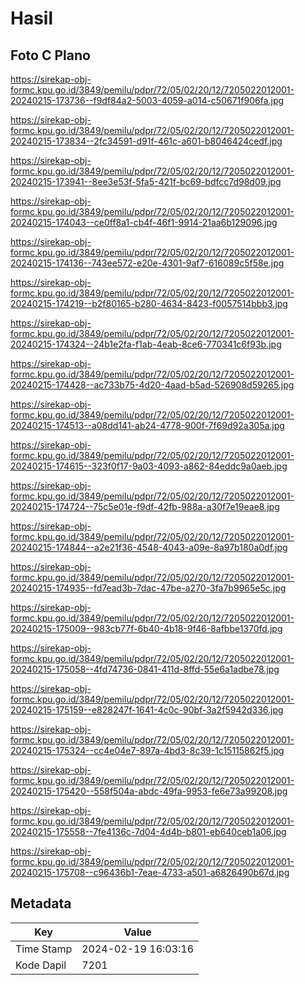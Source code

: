 # Hasil

## Foto C Plano

https://sirekap-obj-formc.kpu.go.id/3849/pemilu/pdpr/72/05/02/20/12/7205022012001-20240215-173736--f9df84a2-5003-4059-a014-c50671f906fa.jpg

https://sirekap-obj-formc.kpu.go.id/3849/pemilu/pdpr/72/05/02/20/12/7205022012001-20240215-173834--2fc34591-d91f-461c-a601-b8046424cedf.jpg

https://sirekap-obj-formc.kpu.go.id/3849/pemilu/pdpr/72/05/02/20/12/7205022012001-20240215-173941--8ee3e53f-5fa5-421f-bc69-bdfcc7d98d09.jpg

https://sirekap-obj-formc.kpu.go.id/3849/pemilu/pdpr/72/05/02/20/12/7205022012001-20240215-174043--ce0ff8a1-cb4f-46f1-9914-21aa6b129096.jpg

https://sirekap-obj-formc.kpu.go.id/3849/pemilu/pdpr/72/05/02/20/12/7205022012001-20240215-174136--743ee572-e20e-4301-9af7-616089c5f58e.jpg

https://sirekap-obj-formc.kpu.go.id/3849/pemilu/pdpr/72/05/02/20/12/7205022012001-20240215-174219--b2f80165-b280-4634-8423-f0057514bbb3.jpg

https://sirekap-obj-formc.kpu.go.id/3849/pemilu/pdpr/72/05/02/20/12/7205022012001-20240215-174324--24b1e2fa-f1ab-4eab-8ce6-770341c6f93b.jpg

https://sirekap-obj-formc.kpu.go.id/3849/pemilu/pdpr/72/05/02/20/12/7205022012001-20240215-174428--ac733b75-4d20-4aad-b5ad-526908d59265.jpg

https://sirekap-obj-formc.kpu.go.id/3849/pemilu/pdpr/72/05/02/20/12/7205022012001-20240215-174513--a08dd141-ab24-4778-900f-7f69d92a305a.jpg

https://sirekap-obj-formc.kpu.go.id/3849/pemilu/pdpr/72/05/02/20/12/7205022012001-20240215-174615--323f0f17-9a03-4093-a862-84eddc9a0aeb.jpg

https://sirekap-obj-formc.kpu.go.id/3849/pemilu/pdpr/72/05/02/20/12/7205022012001-20240215-174724--75c5e01e-f9df-42fb-988a-a30f7e19eae8.jpg

https://sirekap-obj-formc.kpu.go.id/3849/pemilu/pdpr/72/05/02/20/12/7205022012001-20240215-174844--a2e21f36-4548-4043-a09e-8a97b180a0df.jpg

https://sirekap-obj-formc.kpu.go.id/3849/pemilu/pdpr/72/05/02/20/12/7205022012001-20240215-174935--fd7ead3b-7dac-47be-a270-3fa7b9965e5c.jpg

https://sirekap-obj-formc.kpu.go.id/3849/pemilu/pdpr/72/05/02/20/12/7205022012001-20240215-175009--983cb77f-6b40-4b18-9f46-8afbbe1370fd.jpg

https://sirekap-obj-formc.kpu.go.id/3849/pemilu/pdpr/72/05/02/20/12/7205022012001-20240215-175058--4fd74736-0841-411d-8ffd-55e6a1adbe78.jpg

https://sirekap-obj-formc.kpu.go.id/3849/pemilu/pdpr/72/05/02/20/12/7205022012001-20240215-175159--e828247f-1641-4c0c-90bf-3a2f5942d336.jpg

https://sirekap-obj-formc.kpu.go.id/3849/pemilu/pdpr/72/05/02/20/12/7205022012001-20240215-175324--cc4e04e7-897a-4bd3-8c39-1c15115862f5.jpg

https://sirekap-obj-formc.kpu.go.id/3849/pemilu/pdpr/72/05/02/20/12/7205022012001-20240215-175420--558f504a-abdc-49fa-9953-fe6e73a99208.jpg

https://sirekap-obj-formc.kpu.go.id/3849/pemilu/pdpr/72/05/02/20/12/7205022012001-20240215-175558--7fe4136c-7d04-4d4b-b801-eb640ceb1a06.jpg

https://sirekap-obj-formc.kpu.go.id/3849/pemilu/pdpr/72/05/02/20/12/7205022012001-20240215-175708--c96436b1-7eae-4733-a501-a6826490b67d.jpg


## Metadata

| Key        | Value               |
| ---------- | ------------------- |
| Time Stamp | 2024-02-19 16:03:16 |
| Kode Dapil | 7201                |



